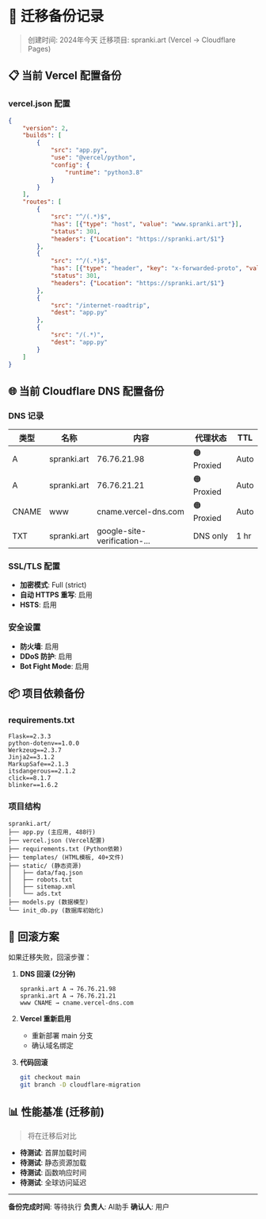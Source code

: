 # 🔄 **迁移备份记录**
> 创建时间: 2024年今天
> 迁移项目: spranki.art (Vercel → Cloudflare Pages)

## 📋 **当前 Vercel 配置备份**

### **vercel.json 配置**
```json
{
    "version": 2,
    "builds": [
        {
            "src": "app.py",
            "use": "@vercel/python",
            "config": {
                "runtime": "python3.8"
            }
        }
    ],
    "routes": [
        {
            "src": "^/(.*)$",
            "has": [{"type": "host", "value": "www.spranki.art"}],
            "status": 301,
            "headers": {"Location": "https://spranki.art/$1"}
        },
        {
            "src": "^/(.*)$",
            "has": [{"type": "header", "key": "x-forwarded-proto", "value": "http"}],
            "status": 301,
            "headers": {"Location": "https://spranki.art/$1"}
        },
        {
            "src": "/internet-roadtrip",
            "dest": "app.py"
        },
        {
            "src": "/(.*)",
            "dest": "app.py"
        }
    ]
}
```

## 🌐 **当前 Cloudflare DNS 配置备份**

### **DNS 记录**
| 类型 | 名称 | 内容 | 代理状态 | TTL |
|------|------|------|----------|-----|
| A | spranki.art | 76.76.21.98 | 🟠 Proxied | Auto |
| A | spranki.art | 76.76.21.21 | 🟠 Proxied | Auto |
| CNAME | www | cname.vercel-dns.com | 🟠 Proxied | Auto |
| TXT | spranki.art | google-site-verification-... | DNS only | 1 hr |

### **SSL/TLS 配置**
- **加密模式**: Full (strict)
- **自动 HTTPS 重写**: 启用
- **HSTS**: 启用

### **安全设置**
- **防火墙**: 启用
- **DDoS 防护**: 启用
- **Bot Fight Mode**: 启用

## 📦 **项目依赖备份**

### **requirements.txt**
```
Flask==2.3.3
python-dotenv==1.0.0
Werkzeug==2.3.7
Jinja2==3.1.2
MarkupSafe==2.1.3
itsdangerous==2.1.2
click==8.1.7
blinker==1.6.2
```

### **项目结构**
```
spranki.art/
├── app.py (主应用, 488行)
├── vercel.json (Vercel配置)
├── requirements.txt (Python依赖)
├── templates/ (HTML模板, 40+文件)
├── static/ (静态资源)
│   ├── data/faq.json
│   ├── robots.txt
│   ├── sitemap.xml
│   └── ads.txt
├── models.py (数据模型)
└── init_db.py (数据库初始化)
```

## 🔄 **回滚方案**

如果迁移失败，回滚步骤：

1. **DNS 回滚 (2分钟)**
   ```
   spranki.art A → 76.76.21.98
   spranki.art A → 76.76.21.21
   www CNAME → cname.vercel-dns.com
   ```

2. **Vercel 重新启用**
   - 重新部署 main 分支
   - 确认域名绑定

3. **代码回滚**
   ```bash
   git checkout main
   git branch -D cloudflare-migration
   ```

## 📊 **性能基准 (迁移前)**
> 将在迁移后对比

- **待测试**: 首屏加载时间
- **待测试**: 静态资源加载
- **待测试**: 函数响应时间
- **待测试**: 全球访问延迟

---
**备份完成时间**: 等待执行
**负责人**: AI助手
**确认人**: 用户 